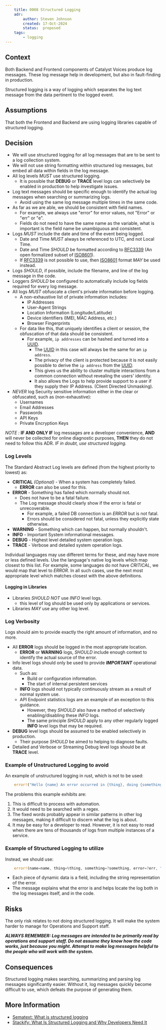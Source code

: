 ```yaml
---
    title: 0008 Structured Logging
    adr:
        author: Steven Johnson
        created: 17-Oct-2024
        status:  proposed
    tags:
        - logging
---
```


<!-- cspell: words Sematext,Stackify -->

## Context

Both Backend and Frontend components of Catalyst Voices produce log messages.
These log message help in development, but also in fault-finding in production.

Structured logging is a way of logging which separates the log text message from the data pertinent to the logged event.

## Assumptions

That both the Frontend and Backend are using logging libraries capable of structured logging.

## Decision

* We will use structured logging for all log messages that are to be sent to a log collection system.
* We will not use string formatting within structured log messages, but embed all data within fields in the log message.
* All log levels *MUST* use structured logging.
  * It is possible that **DEBUG** or **TRACE** level logs can selectively be enabled in production to help investigate issues.
* Log text messages should be specific enough to identify the actual log messages when searching or summarizing logs.
  * Avoid using the same log message multiple times in the same code.
* As far as we are able, we should be consistent with field names.
  * For example, we always use "error" for error values, not "Error" or "err" or "e".
  * Fields do not need to have the same name as the variable, what is important is the field name be unambiguous and consistent.
* Logs *MUST* include the date and time of the event being logged.
  * Date and Time *MUST* always be referenced to UTC, and not Local Time.
  * Date and Time *SHOULD* be formatted according to [RFC3339] (An open formalized subset of [ISO8601]).
  * If [RFC3339] is not possible to use, then [ISO8601] format *MAY* be used instead.
* Logs *SHOULD*, if possible, include the filename, and line of the log message in the code.
* Loggers *SHOULD* be configured to automatically include log fields required for every log message.
* All logs *MUST* obfuscate a client's private information before logging.
  * A non-exhaustive list of private information includes:
    * IP Addresses
    * User-Agent Strings
    * Location Information (Longitude/Latitude)
    * Device identifiers (IMEI, MAC Address, etc.)
    * Browser Fingerprints
  * For data like this, that uniquely identifies a client or session, the obfuscation of that data should be consistent.
    * For example, `ip addresses` can be hashed and turned into a [UUID].
      * The [UUID] in this case will always be the same for an `ip address`.
      * The privacy of the client is protected because it is not easily possible to derive the `ip address` from the [UUID].
      * This gives us the ability to cluster multiple interactions from a common connection without revealing the users' identity.
      * It also allows the Logs to help provide support to a user if they supply their IP Address. (Client Directed Unmasking).
* *NEVER* log Security sensitive information either in the clear or obfuscated, such as (non-exhaustive):
  * Usernames
  * Email Addresses
  * Passwords
  * API Keys
  * Private Encryption Keys

*NOTE :* **IF AND ONLY IF** log messages are a developer convenience,
**AND** will never be collected for online diagnostic purposes,
**THEN** they do not need to follow this ADR.
*IF in doubt, use structured logging.*

### Log Levels

The Standard Abstract Log levels are defined (from the highest priority to lowest) as:

* **CRITICAL** *(Optional)* - When a system has completely failed.
  * **ERROR** can also be used for this.
* **ERROR** - Something has failed which normally should not.
  * Does not have to be a fatal failure.
  * The Log message should clearly show if the error is fatal or unrecoverable.
    * For example, a failed DB connection is an *ERROR* but is not fatal.
    * Errors should be considered not fatal, unless they explicitly state otherwise.
* **WARNING** - Something which can happen, but normally shouldn't.
* **INFO** - Important System informational messages.
* **DEBUG** - Highest level detailed system operation logs.
* **TRACE** - Verbose and detailed system operation logs.

Individual languages may use different terms for these, and may have more or less defined levels.
Use the language's native log levels which map closest to this list.
For example, some languages do not have *CRITICAL*, we would map that level to *ERROR*.
In all such cases, use the next most appropriate level which matches closest with the above definitions.

#### Logging in Libraries

* Libraries *SHOULD NOT* use *INFO* level logs.
  * this level of log should be used only by applications or services.
* Libraries *MAY* use any other log level.

### Log Verbosity

Logs should aim to provide exactly the right amount of information, and no more.

* All **ERROR** logs should be logged in the most appropriate location.
  * **ERROR** or **WARNING** logs, *SHOULD* include enough context to identify the actual source of the error.
* Info level logs should only be used to provide ***IMPORTANT*** operational data.
  * Such as:
    * Build or configuration information.
    * The start of internal persistent services
  * **INFO** logs should not typically continuously stream as a result of normal system use.
  * API Endpoint statistics logs are an example of an exception to this guidance.
    * However, they *SHOULD* also have a method of selectively enabling/disabling these *INFO* logs.
    * The same principle *SHOULD* apply to any other regularly logged **INFO** level logs that may be required.
* **DEBUG** level logs should be assumed to be enabled selectively in production.
  * Their purpose *SHOULD* be aimed to helping to diagnose faults.
* Detailed and Verbose or Streaming Debug level logs should be at **TRACE** level.

### Example of Unstructured Logging to avoid

An example of unstructured logging in rust, which is not to be used:

```rust
    error!("Hello {name} An error occurred in {thing}, doing {something:?}: {err}");
```

The problems this example exhibits are:

1. This is difficult to process with automation.
2. It would need to be searched with a regex.
3. The fixed words probably appear in similar patterns in other log messages, making it difficult to discern what the log is about.
4. It may be easy for a developer to read.
However, it is not easy to read when there are tens of thousands of logs from multiple instances of a service.

### Example of Structured Logging to utilize

Instead, we should use:

```rust
    error!(name=name, thing=%thing, something=?something, error=?err, "An error occurred processing named updates to the database");
```

* Each piece of dynamic data is a field, including the string representation of the error.
* The message explains what the error is and helps locate the log both in the log messages itself, and in the code.

## Risks

The only risk relates to not doing structured logging.
It will make the system harder to manage for Operations and Support staff.

***ALWAYS REMEMBER:
Log messages are intended to be primarily read by operations and support staff.
Do not assume they know how the code works, just because you might.
Attempt to make log messages helpful to the people who will work with the system.***

## Consequences

Structured logging makes searching, summarizing and parsing log messages significantly easier.
Without it, log messages quickly become difficult to use, which defeats the purpose of generating them.

## More Information

* [Sematext: What is structured logging](https://sematext.com/glossary/structured-logging/)
* [Stackify: What Is Structured Logging and Why Developers Need It](https://stackify.com/what-is-structured-logging-and-why-developers-need-it/)

[RFC3339]: <https://www.rfc-editor.org/rfc/rfc3339>
[ISO8601]: <https://www.iso.org/iso-8601-date-and-time-format.html>
[UUID]: <https://www.rfc-editor.org/rfc/rfc9562.html>

